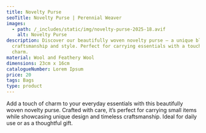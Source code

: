 ```yaml
---
title: Novelty Purse
seoTitle: Novelty Purse | Perennial Weaver
images:
  - path: /_includes/static/img/novelty-purse-2025-18.avif
    alt: Novelty Purse
description: Discover our beautifully woven novelty purse – a unique blend of
  craftsmanship and style. Perfect for carrying essentials with a touch of
  charm.
material: Wool and Feathery Wool
dimensions: 23cm x 16cm
catalogueNumber: Lorem Ipsum
price: 20
tags: Bags
type: product
---
```

Add a touch of charm to your everyday essentials with this beautifully woven novelty purse. Crafted with care, it’s perfect for carrying small items while showcasing unique design and timeless craftsmanship. Ideal for daily use or as a thoughtful gift.
